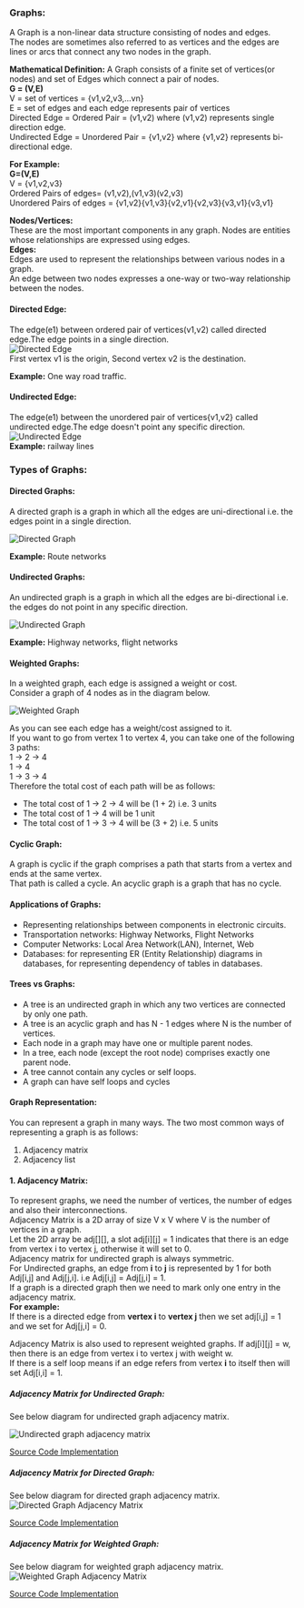 ### Graphs:
A Graph is a non-linear data structure consisting of nodes and edges.<br> 
The nodes are sometimes also referred to as vertices and the edges are lines or arcs that connect any two nodes in the graph.

**Mathematical Definition:**
A Graph consists of a finite set of vertices(or nodes) and set of Edges which connect a pair of nodes.<br>
        **G = (V,E)** <br>
          V = set of vertices = {v1,v2,v3,...vn} <br>
          E = set of edges and each edge represents pair of vertices <br>
          Directed Edge = Ordered Pair = (v1,v2) where (v1,v2) represents single direction edge. <br>
          Undirected Edge = Unordered Pair = {v1,v2} where {v1,v2} represents bi-directional edge. <br> 
          
**For Example:**  <br>
            **G=(V,E)** <br>
            V = {v1,v2,v3} <br>
            Ordered Pairs of edges= (v1,v2),(v1,v3)(v2,v3)  <br>
            Unordered Pairs of edges = {v1,v2}{v1,v3}{v2,v1}{v2,v3}{v3,v1}{v3,v1} <br>
            

**Nodes/Vertices:** <br>
These are the most important components in any graph. Nodes are entities whose relationships are expressed using edges.<br>
**Edges:** <br>
Edges are used to represent the relationships between various nodes in a graph. <br>
An edge between two nodes expresses a one-way or two-way relationship between the nodes.<br>
#### Directed Edge:
The edge(e1) between ordered pair of vertices(v1,v2) called directed edge.The edge points in a single direction.<br>
![Directed Edge](./images/graph_directed_edge_def.png)<br>
First vertex v1 is the origin, Second vertex v2 is the destination.<br>

**Example:** One way road traffic.

#### Undirected Edge:
The edge(e1) between the unordered pair of vertices{v1,v2} called undirected edge.The edge doesn't point any specific direction. <br>
    ![Undirected Edge](./images/graph_undirected_edge_def.png) <br>
**Example:** railway lines <br>

### Types of Graphs:

#### Directed Graphs:
A directed graph is a graph in which all the edges are uni-directional i.e. the edges point in a single direction.<br>

![Directed Graph](./images/directed_graph_def.png)

**Example:** Route networks

#### Undirected Graphs:
An undirected graph is a graph in which all the edges are bi-directional i.e. the edges do not point in any specific direction. <br>

![Undirected Graph](./images/undirected_graph_def.png)

**Example:**  Highway networks, flight networks <br>

#### Weighted Graphs:
In a weighted graph, each edge is assigned a weight or cost.<br>
Consider a graph of 4 nodes as in the diagram below. <br>

![Weighted Graph](./images/weighted_graph_def.png) <br>

As you can see each edge has a weight/cost assigned to it. <br>
If you want to go from vertex 1 to vertex 4, you can take one of the following 3 paths:<br>
1 -> 2 -> 4 <br>
1 -> 4 <br>
1 -> 3 -> 4 <br>
Therefore the total cost of each path will be as follows: <br> 
- The total cost of 1 -> 2 -> 4 will be (1 + 2) i.e. 3 units  <br>
- The total cost of 1 -> 4 will be 1 unit <br> 
- The total cost of 1 -> 3 -> 4 will be (3 + 2) i.e. 5 units <br>

#### Cyclic Graph:
A graph is cyclic if the graph comprises a path that starts from a vertex and ends at the same vertex. <br>
That path is called a cycle. An acyclic graph is a graph that has no cycle. <br>

#### Applications of Graphs:
- Representing relationships between components in electronic circuits.
- Transportation networks: Highway Networks, Flight Networks
- Computer Networks: Local Area Network(LAN), Internet, Web
- Databases: for representing ER (Entity Relationship) diagrams in databases, for representing dependency of tables in databases.


#### Trees vs Graphs:
- A tree is an undirected graph in which any two vertices are connected by only one path. 
- A tree is an acyclic graph and has N - 1 edges where N is the number of vertices. 
- Each node in a graph may have one or multiple parent nodes. 
- In a tree, each node (except the root node) comprises exactly one parent node.
- A tree cannot contain any cycles or self loops.
- A graph can have self loops and cycles

#### Graph Representation:
You can represent a graph in many ways. The two most common ways of representing a graph is as follows: <br>
1. Adjacency matrix <br>
2. Adjacency list <br>

#### 1. Adjacency Matrix:
To represent graphs, we need the number of vertices, the number of edges and also their interconnections.<br>
Adjacency Matrix is a 2D array of size V x V where V is the number of vertices in a graph. <br>
Let the 2D array be adj[][], a slot adj[i][j] = 1 indicates that there is an edge from vertex i to vertex j, otherwise it will set to 0. <br>
Adjacency matrix for undirected graph is always symmetric. <br>
For Undirected graphs, an edge from **i** to **j** is represented by 1 for both Adj[i,j] and Adj[j,i]. i.e Adj[i,j] = Adj[j,i] = 1. <br> 
If a graph is a directed graph then we need to mark only one entry in the adjacency matrix. <br>
 **For example:**<br>
    If there is a directed edge from **vertex i** to **vertex j** then we set adj[i,j] = 1 and we set for Adj[j,i] = 0. <br>

Adjacency Matrix is also used to represent weighted graphs. If adj[i][j] = w, then there is an edge from vertex i to vertex j with weight w. <br>
If there is a self loop means if an edge refers from vertex **i** to itself then will set Adj[i,i] = 1. <br>
 
##### Adjacency Matrix for Undirected Graph:

See below diagram for undirected graph adjacency matrix. <br>

![Undirected graph adjacency matrix](./images/adj_matrix_for_undirected_graph.png) <br>

[Source Code Implementation](#)

##### Adjacency Matrix for Directed Graph:
 
See below diagram for directed graph adjacency matrix. <br>
![Directed Graph Adjacency Matrix](./images/adjacency_matrix_for_directed_graph.png)

[Source Code Implementation](#) 


##### Adjacency Matrix for Weighted Graph:

See below diagram for weighted graph adjacency matrix. <br>
![Weighted Graph Adjacency Matrix](./images/adjacency_matrix_for_weighted_graph.png)

[Source Code Implementation](#) 















